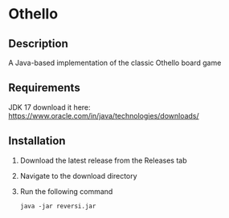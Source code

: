 Othello
=======

Description
-----------
A Java-based implementation of the classic Othello board game

Requirements
-----------
JDK 17 download it here: https://www.oracle.com/in/java/technologies/downloads/

Installation
-----------
1. Download the latest release from the Releases tab
2. Navigate to the download directory
3. Run the following command

       java -jar reversi.jar

